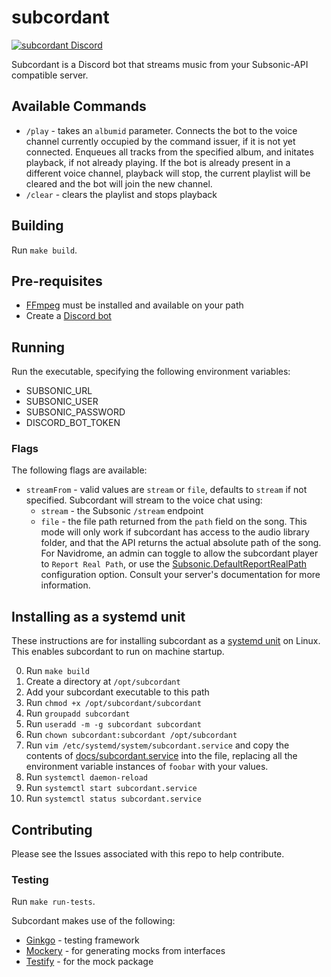 # subcordant

[![ subcordant Discord ][subcordant_img    ]][subcordant    ]

Subcordant is a Discord bot that streams music from your Subsonic-API compatible server.

[subcordant]:     https://discord.gg/db4HrbjMSt
[subcordant_img]: https://img.shields.io/badge/subcordant-Discord-%237289da?style=flat-square

## Available Commands
* `/play` - takes an `albumid` parameter. Connects the bot to the voice channel currently occupied by the command issuer, if it is not yet connected. Enqueues all tracks from the specified album, and initates playback, if not already playing. If the bot is already present in a different voice channel, playback will stop, the current playlist will be cleared and the bot will join the new channel.
* `/clear` - clears the playlist and stops playback

## Building
Run `make build`.

## Pre-requisites
* [FFmpeg](https://ffmpeg.org/) must be installed and available on your path
* Create a [Discord bot](docs/bot.md)

## Running
Run the executable, specifying the following environment variables:
* SUBSONIC_URL
* SUBSONIC_USER
* SUBSONIC_PASSWORD
* DISCORD_BOT_TOKEN

### Flags
The following flags are available:
* `streamFrom` - valid values are `stream` or `file`, defaults to `stream` if not specified. Subcordant will stream to the voice chat using:
    * `stream` - the Subsonic `/stream` endpoint
    * `file` - the file path returned from the `path` field on the song. This mode will only work if subcordant has access to the audio library folder, and that the API returns the actual absolute path of the song. For Navidrome, an admin can toggle to allow the subcordant player to `Report Real Path`, or use the [Subsonic.DefaultReportRealPath](https://www.navidrome.org/docs/usage/configuration-options/#:~:text=subsonic.defaultreportrealpath) configuration option. Consult your server's documentation for more information.

## Installing as a systemd unit
These instructions are for installing subcordant as a [systemd unit](https://www.freedesktop.org/software/systemd/man/latest/systemd.unit.html) on Linux. This enables subcordant to run on machine startup.

0. Run `make build`
0. Create a directory at `/opt/subcordant`
0. Add your subcordant executable to this path
0. Run `chmod +x /opt/subcordant/subcordant`
0. Run `groupadd subcordant`
0. Run `useradd -m -g subcordant subcordant`
0. Run `chown subcordant:subcordant /opt/subcordant`
0. Run `vim /etc/systemd/system/subcordant.service` and copy the contents of [docs/subcordant.service](docs/subcordant.service) into the file, replacing all the environment variable instances of `foobar` with your values.
0. Run `systemctl daemon-reload`
0. Run `systemctl start subcordant.service`
0. Run `systemctl status subcordant.service`

## Contributing
Please see the Issues associated with this repo to help contribute.

### Testing
Run `make run-tests`.

Subcordant makes use of the following:
* [Ginkgo](https://github.com/onsi/ginkgo) - testing framework
* [Mockery](https://vektra.github.io/mockery/latest/) - for generating mocks from interfaces
* [Testify](https://github.com/stretchr/testify?tab=readme-ov-file#mock-package) - for the mock package
